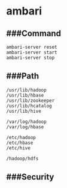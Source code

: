ambari
========

###Command
----------------------
```
ambari-server reset
ambari-server start
ambari-server stop
```

###Path
----------------------
```
/usr/lib/hadoop
/usr/lib/hbase
/usr/lib/zookeeper
/usr/lib/hcatalog
/usr/lib/hive

/var/log/hadoop
/var/log/hbase

/etc/hadoop
/etc/hbase
/etc/hive

/hadoop/hdfs
```

###Security
----------------------
```
```

